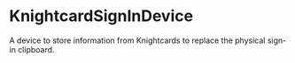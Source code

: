 # KnightcardSignInDevice
A device to store information from Knightcards to replace the physical sign-in clipboard.
